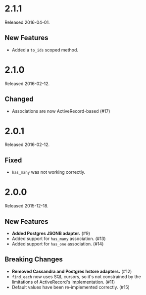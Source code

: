 # 2.1.1

Released 2016-04-01.

## New Features

* Added a `to_ids` scoped method.

# 2.1.0

Released 2016-02-12.

## Changed

* Associations are now ActiveRecord-based (#17)

# 2.0.1

Released 2016-02-12.

## Fixed

* `has_many` was not working correctly.

# 2.0.0

Released 2015-12-18.

## New Features

* **Added Postgres JSONB adapter.** (#9)
* Added support for `has_many` association. (#13)
* Added support for `has_one` association. (#14)

## Breaking Changes

* **Removed Cassandra and Postgres hstore adapters.** (#12)
* `find_each` now uses SQL cursors, so it's not constrained by the limitations of ActiveRecord's
  implementation. (#11)
* Default values have been re-implemented correctly. (#15)
